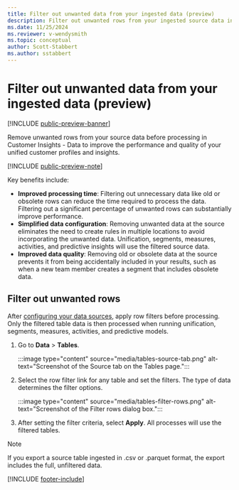 ```yaml
---
title: Filter out unwanted data from your ingested data (preview)
description: Filter out unwanted rows from your ingested source data in Customer Insights - Data
ms.date: 11/25/2024
ms.reviewer: v-wendysmith
ms.topic: conceptual
author: Scott-Stabbert
ms.author: sstabbert
---
```

# Filter out unwanted data from your ingested data (preview)

[!INCLUDE [public-preview-banner](includes/public-preview-banner.md)]

Remove unwanted rows from your source data before processing in Customer Insights - Data to improve the performance and quality of your unified customer profiles and insights.

[!INCLUDE [public-preview-note](includes/public-preview-note.md)]

Key benefits include:

- **Improved processing time**: Filtering out unnecessary data like old or obsolete rows can reduce the time required to process the data. Filtering out a significant percentage of unwanted rows can substantially improve performance.
- **Simplified data configuration**: Removing unwanted data at the source eliminates the need to create rules in multiple locations to avoid incorporating the unwanted data. Unification, segments, measures, activities, and predictive insights will use the filtered source data.
- **Improved data quality**: Removing old or obsolete data at the source prevents it from being accidentally included in your results, such as when a new team member creates a segment that includes obsolete data.

## Filter out unwanted rows

After [configuring your data sources](data-sources.md), apply row filters before processing. Only the filtered table data is then processed when running unification, segments, measures, activities, and predictive models.

1. Go to **Data** > **Tables**.

   :::image type="content" source="media/tables-source-tab.png" alt-text="Screenshot of the Source tab on the Tables page.":::

1. Select the row filter link for any table and set the filters. The type of data determines the filter options.

   :::image type="content" source="media/tables-filter-rows.png" alt-text="Screenshot of the Filter rows dialog box.":::

1. After setting the filter criteria, select **Apply**. All processes will use the filtered tables.

> [!NOTE]
> If you export a source table ingested in .csv or .parquet format, the export includes the full, unfiltered data.

[!INCLUDE [footer-include](includes/footer-banner.md)]
